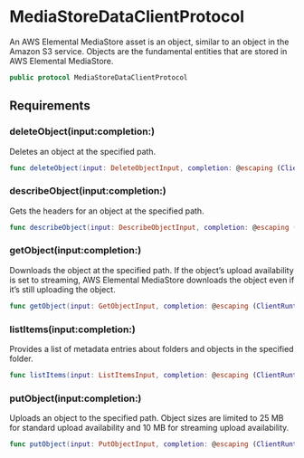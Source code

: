 # MediaStoreDataClientProtocol

An AWS Elemental MediaStore asset is an object, similar to an object in the Amazon S3
service. Objects are the fundamental entities that are stored in AWS Elemental
MediaStore.

``` swift
public protocol MediaStoreDataClientProtocol 
```

## Requirements

### deleteObject(input:​completion:​)

Deletes an object at the specified path.

``` swift
func deleteObject(input: DeleteObjectInput, completion: @escaping (ClientRuntime.SdkResult<DeleteObjectOutputResponse, DeleteObjectOutputError>) -> Void)
```

### describeObject(input:​completion:​)

Gets the headers for an object at the specified path.

``` swift
func describeObject(input: DescribeObjectInput, completion: @escaping (ClientRuntime.SdkResult<DescribeObjectOutputResponse, DescribeObjectOutputError>) -> Void)
```

### getObject(input:​completion:​)

Downloads the object at the specified path. If the object’s upload availability is set to streaming, AWS Elemental MediaStore downloads the object even if it’s still uploading the object.

``` swift
func getObject(input: GetObjectInput, completion: @escaping (ClientRuntime.SdkResult<GetObjectOutputResponse, GetObjectOutputError>) -> Void)
```

### listItems(input:​completion:​)

Provides a list of metadata entries about folders and objects in the specified
folder.

``` swift
func listItems(input: ListItemsInput, completion: @escaping (ClientRuntime.SdkResult<ListItemsOutputResponse, ListItemsOutputError>) -> Void)
```

### putObject(input:​completion:​)

Uploads an object to the specified path. Object sizes are limited to 25 MB for standard upload availability and 10 MB for streaming upload availability.

``` swift
func putObject(input: PutObjectInput, completion: @escaping (ClientRuntime.SdkResult<PutObjectOutputResponse, PutObjectOutputError>) -> Void)
```
